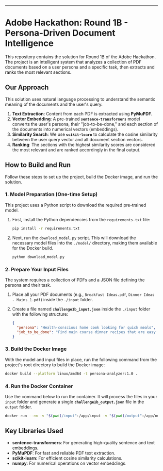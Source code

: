-----

# **Adobe Hackathon: Round 1B - Persona-Driven Document Intelligence**

This repository contains the solution for Round 1B of the Adobe Hackathon. The project is an intelligent system that analyzes a collection of PDF documents based on a user persona and a specific task, then extracts and ranks the most relevant sections.

## **Our Approach**

This solution uses natural language processing to understand the semantic meaning of the documents and the user's query.

1.  **Text Extraction**: Content from each PDF is extracted using **PyMuPDF**.
2.  **Vector Embedding**: A pre-trained **`sentence-transformers`** model converts the user's persona, their "job-to-be-done," and each section of the documents into numerical vectors (embeddings).
3.  **Similarity Search**: We use **`scikit-learn`** to calculate the cosine similarity between the user query vector and all document section vectors.
4.  **Ranking**: The sections with the highest similarity scores are considered the most relevant and are ranked accordingly in the final output.

## **How to Build and Run**

Follow these steps to set up the project, build the Docker image, and run the solution.

### **1. Model Preparation (One-time Setup)**

This project uses a Python script to download the required pre-trained model.

1.  First, install the Python dependencies from the `requirements.txt` file:
    ```bash
    pip install -r requirements.txt
    ```
2.  Next, run the `download_model.py` script. This will download the necessary model files into the `./model/` directory, making them available for the Docker build.
    ```bash
    python download_model.py
    ```

### **2. Prepare Your Input Files**

The system requires a collection of PDFs and a JSON file defining the persona and their task.

1.  Place all your PDF documents (e.g., `Breakfast Ideas.pdf`, `Dinner Ideas - Mains_1.pdf`) inside the `./input` folder.

2.  Create a file named **`challenge1b_input.json`** inside the `./input` folder with the following structure:

    ```json
    {
      "persona": "Health-conscious home cook looking for quick meals",
      "job_to_be_done": "Find main course dinner recipes that are easy to prepare and use common ingredients."
    }
    ```

### **3. Build the Docker Image**

With the model and input files in place, run the following command from the project's root directory to build the Docker image:

```bash
docker build --platform linux/amd64 -t persona-analyzer:1.0 .
```

### **4. Run the Docker Container**

Use the command below to run the container. It will process the files in your `input` folder and generate a single **`challenge1b_output.json`** file in the `output` folder.

```bash
docker run --rm -v "$(pwd)/input":/app/input -v "$(pwd)/output":/app/output --network none persona-analyzer:1.0
```

## **Key Libraries Used**

  * **sentence-transformers**: For generating high-quality sentence and text embeddings.
  * **PyMuPDF**: For fast and reliable PDF text extraction.
  * **scikit-learn**: For efficient cosine similarity calculations.
  * **numpy**: For numerical operations on vector embeddings.
